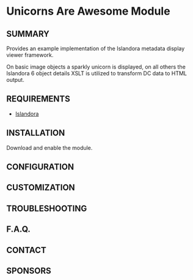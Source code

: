 Unicorns Are Awesome Module
===========================

SUMMARY
-------
Provides an example implementation of the Islandora metadata display viewer framework.

On basic image objects a sparkly unicorn is displayed, on all others the Islandora 6
object details XSLT is utilized to transform DC data to HTML output.

REQUIREMENTS
------------
- [Islandora](http://github.com/Islandora/islandora)

INSTALLATION
------------
Download and enable the module.

CONFIGURATION
-------------

CUSTOMIZATION
-------------

TROUBLESHOOTING
---------------

F.A.Q.
------

CONTACT
-------

SPONSORS
--------
